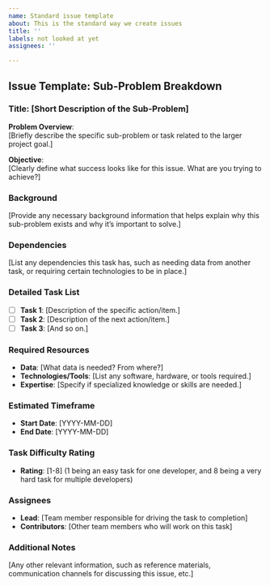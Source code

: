 ```yaml
---
name: Standard issue template
about: This is the standard way we create issues
title: ''
labels: not looked at yet
assignees: ''

---
```


## Issue Template: Sub-Problem Breakdown

### Title: [Short Description of the Sub-Problem]

**Problem Overview**:  
[Briefly describe the specific sub-problem or task related to the larger project goal.]

**Objective**:  
[Clearly define what success looks like for this issue. What are you trying to achieve?]

### Background
[Provide any necessary background information that helps explain why this sub-problem exists and why it’s important to solve.]

### Dependencies
[List any dependencies this task has, such as needing data from another task, or requiring certain technologies to be in place.]

### Detailed Task List
- [ ] **Task 1**: [Description of the specific action/item.]
- [ ] **Task 2**: [Description of the next action/item.]
- [ ] **Task 3**: [And so on.]

### Required Resources
- **Data**: [What data is needed? From where?]
- **Technologies/Tools**: [List any software, hardware, or tools required.]
- **Expertise**: [Specify if specialized knowledge or skills are needed.]

### Estimated Timeframe
- **Start Date**: [YYYY-MM-DD]
- **End Date**: [YYYY-MM-DD]

### Task Difficulty Rating
- **Rating**: [1-8] (1 being an easy task for one developer, and 8 being a very hard task for multiple developers)

### Assignees
- **Lead**: [Team member responsible for driving the task to completion]
- **Contributors**: [Other team members who will work on this task]

### Additional Notes
[Any other relevant information, such as reference materials, communication channels for discussing this issue, etc.]
